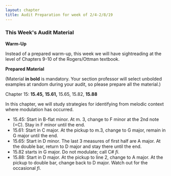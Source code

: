 ```yaml
---
layout: chapter
title: Audit Preparation for week of 2/4-2/8/19
---
```


### This Week's Audit Material

**Warm-Up**

Instead of a prepared warm-up, this week we will have sightreading at the level of Chapters 9-10 of the Rogers/Ottman textbook.

**Prepared Material**

(Material **in bold** is mandatory. Your section professor will select unbolded examples at random during your audit, so please prepare all the material.)

Chapter 15: **15.45,** **15.61,** 15.65, 15.82, **15.88**

In this chapter, we will study strategies for identifying from melodic context where modulation has occurred.

- 15.45: Start in B-flat minor. At m. 3, change to F minor at the 2nd note (=C). Stay in F minor until the end.
- 15.61: Start in C major. At the pickup to m.3, change to G major, remain in G major until the end.
- 15.65: Start in D minor. The last 3 measures of first half are A major. At the double bar, return to D major and stay there until the end.
- 15.82 starts in G major. Do not modulate; call C# *fi*.
- 15.88: Start in D major. At the pickup to line 2, change to A major. At the pickup to double bar, change back to D major. Watch out for the occasional *fi*.